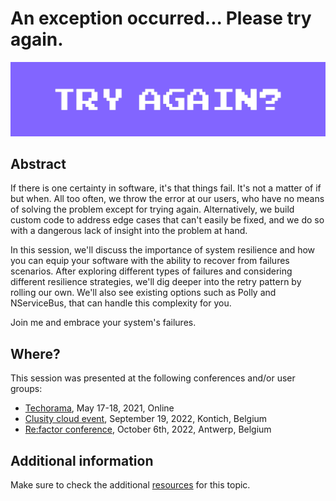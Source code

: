 # An exception occurred... Please try again.

![try-again](try-again-banner.jpg) 

## Abstract

If there is one certainty in software, it's that things fail. It's not a matter of if but when. All too often, we throw the error at our users, who have no means of solving the problem except for trying again. Alternatively, we build custom code to address edge cases that can't easily be fixed, and we do so with a dangerous lack of insight into the problem at hand.

In this session, we'll discuss the importance of system resilience and how you can equip your software with the ability to recover from failures scenarios. After exploring different types of failures and considering different resilience strategies, we'll dig deeper into the retry pattern by rolling our own. We'll also see existing options such as Polly and NServiceBus, that can handle this complexity for you.

Join me and embrace your system's failures.

## Where?

This session was presented at the following conferences and/or user groups:

- [Techorama](https://techorama.be/), May 17-18, 2021, Online
- [Clusity cloud event](https://www.clusity.be/roots-events/azure-cloud-event), September 19, 2022, Kontich, Belgium
- [Re:factor conference](https://www.re-factor.be/), October 6th, 2022, Antwerp, Belgium

## Additional information

Make sure to check the additional [resources](resources) for this topic.

